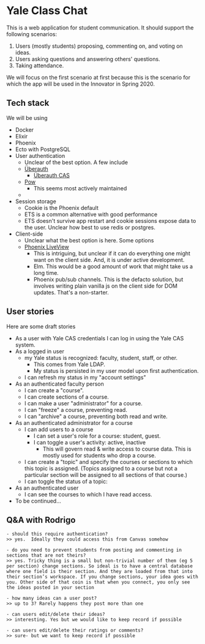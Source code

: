 # Yale Class Chat

This is a web application for student communication. It should support
the following scenarios:

1. Users (mostly students) proposing, commenting on, and voting on ideas.
2. Users asking questions and answering others' questions.
3. Taking attendance.

We will focus on the first scenario at first because this is the
scenario for which the app will
be used in the Innovator in Spring 2020.

## Tech stack

We will be using

- Docker
- Elixir
- Phoenix
- Ecto with PostgreSQL
- User authentication
  - Unclear of the best option. A few include
  - [Überauth](https://github.com/ueberauth/ueberauth)
    - [Überauth CAS](https://github.com/marceldegraaf/ueberauth_cas)
  - [Pow](https://github.com/danschultzer/pow)
    - This seems most actively maintained
  -
- Session storage
  - Cookie is the Phoenix default
  - ETS is a common alternative with good performance
  - ETS doesn't survive app restart and cookie sessions
    expose data to the user. Unclear how best to use
    redis or postgres.
- Client-side
  - Unclear what the best option is here. Some options
  - [Phoenix LiveView](https://github.com/phoenixframework/phoenix_live_view)
    - This is intriguing, but unclear if it can do
      everything one might want on the client side.
      And, it is under active development.
    - Elm. This would be a good amount of work that
      might take us a long time.
    - Phoenix pub/sub channels. This is the defacto
      solution, but involves writing plain vanilla
      js on the client side for DOM updates. That's
      a non-starter.

## User stories

Here are some draft stories

- As a user with Yale CAS credentials I can log in using
  the Yale CAS system.
- As a logged in user
  - my Yale status is recognized: faculty,
    student, staff, or other.
    - This comes from Yale LDAP.
    - My status is persisted in my user model upon
      first authentication.
  - I can refresh my status in my "account settings"
- As an authenticated faculty person
  - I can create a "course".
  - I can create sections of a course.
  - I can make a user "administrator" for a course.
  - I can "freeze" a course, preventing read.
  - I can "archive" a course, preventing both read and write.
- As an authenticated administrator for a course
  - I can add users to a course
    - I can set a user's role for a course: student, guest.
    - I can toggle a user's activity: active, inactive
      - This will govern read & write access to course
        data. This is mostly used for students who
        drop a course.
  - I can create a "topic" and specify the courses or
    sections to which this topic is assigned. (Topics
    assigned to a course but not a particular section
    will be assigned to all sections of that course.)
  - I can toggle the status of a topic:
- As an authenticated user
  - I can see the courses to which I have read access.
- To be continued...

## Q&A with Rodrigo

```
- should this require authentication?
>> yes.  Ideally they could access this from Canvas somehow

- do you need to prevent students from posting and commenting in sections that are not theirs?
>> yes. Tricky thing is a small but non-trivial number of them (eg 5 per section) change sections. So ideal is to have a central database where one field is their section. And they are loaded from that into their section’s workspace. If you change sections, your idea goes with you. Other side of that coin is that when you connect, you only see the ideas posted in your section

- how many ideas can a user post?
>> up to 3? Rarely happens they post more than one

- can users edit/delete their ideas?
>> interesting. Yes but we would like to keep record if possible

- can users edit/delete their ratings or comments?
>> sure- but we want to keep record if possible
```
